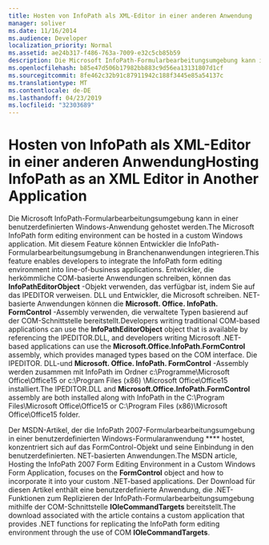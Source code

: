 ```yaml
---
title: Hosten von InfoPath als XML-Editor in einer anderen Anwendung
manager: soliver
ms.date: 11/16/2014
ms.audience: Developer
localization_priority: Normal
ms.assetid: ae24b317-f486-763a-7009-e32c5cb85b59
description: Die Microsoft InfoPath-Formularbearbeitungsumgebung kann in einer benutzerdefinierten Windows-Anwendung gehostet werden, die es Entwicklern ermöglicht, die InfoPath-Formularbearbeitungsumgebung in Branchenanwendungen zu integrieren.
ms.openlocfilehash: b85e47d506b17982bb883c9d56ea13131807d1cf
ms.sourcegitcommit: 8fe462c32b91c87911942c188f3445e85a54137c
ms.translationtype: MT
ms.contentlocale: de-DE
ms.lasthandoff: 04/23/2019
ms.locfileid: "32303689"
---
```

# <a name="hosting-infopath-as-an-xml-editor-in-another-application"></a><span data-ttu-id="c0ed4-103">Hosten von InfoPath als XML-Editor in einer anderen Anwendung</span><span class="sxs-lookup"><span data-stu-id="c0ed4-103">Hosting InfoPath as an XML Editor in Another Application</span></span>

<span data-ttu-id="c0ed4-104">Die Microsoft InfoPath-Formularbearbeitungsumgebung kann in einer benutzerdefinierten Windows-Anwendung gehostet werden.</span><span class="sxs-lookup"><span data-stu-id="c0ed4-104">The Microsoft InfoPath form editing environment can be hosted in a custom Windows application.</span></span> <span data-ttu-id="c0ed4-105">Mit diesem Feature können Entwickler die InfoPath-Formularbearbeitungsumgebung in Branchenanwendungen integrieren.</span><span class="sxs-lookup"><span data-stu-id="c0ed4-105">This feature enables developers to integrate the InfoPath form editing environment into line-of-business applications.</span></span> <span data-ttu-id="c0ed4-106">Entwickler, die herkömmliche COM-basierte Anwendungen schreiben, können das **InfoPathEditorObject** -Objekt verwenden, das verfügbar ist, indem Sie auf das IPEDITOR verweisen. DLL und Entwickler, die Microsoft schreiben. NET-basierte Anwendungen können die **Microsoft. Office. InfoPath. FormControl** -Assembly verwenden, die verwaltete Typen basierend auf der COM-Schnittstelle bereitstellt.</span><span class="sxs-lookup"><span data-stu-id="c0ed4-106">Developers writing traditional COM-based applications can use the **InfoPathEditorObject** object that is available by referencing the IPEDITOR.DLL, and developers writing Microsoft .NET-based applications can use the **Microsoft.Office.InfoPath.FormControl** assembly, which provides managed types based on the COM interface.</span></span> <span data-ttu-id="c0ed4-107">Die IPEDITOR. DLL-und **Microsoft. Office. InfoPath. FormControl** -Assembly werden zusammen mit InfoPath im Ordner c:\Programme\Microsoft Office\Office15 or c:\Program Files (x86) \Microsoft Office\Office15 installiert.</span><span class="sxs-lookup"><span data-stu-id="c0ed4-107">The IPEDITOR.DLL and **Microsoft.Office.InfoPath.FormControl** assembly are both installed along with InfoPath in the C:\Program Files\Microsoft Office\Office15 or C:\Program Files (x86)\Microsoft Office\Office15 folder.</span></span> 
  
<span data-ttu-id="c0ed4-108">Der MSDN-Artikel, der die InfoPath 2007-Formularbearbeitungsumgebung in einer benutzerdefinierten Windows-Formularanwendung \*\*\*\* hostet, konzentriert sich auf das FormControl-Objekt und seine Einbindung in den benutzerdefinierten. NET-basierten Anwendungen.</span><span class="sxs-lookup"><span data-stu-id="c0ed4-108">The MSDN article, Hosting the InfoPath 2007 Form Editing Environment in a Custom Windows Form Application, focuses on the **FormControl** object and how to incorporate it into your custom .NET-based applications.</span></span> <span data-ttu-id="c0ed4-109">Der Download für diesen Artikel enthält eine benutzerdefinierte Anwendung, die .NET-Funktionen zum Replizieren der InfoPath-Formularbearbeitungsumgebung mithilfe der COM-Schnittstelle **IOleCommandTargets** bereitstellt.</span><span class="sxs-lookup"><span data-stu-id="c0ed4-109">The download associated with the article contains a custom application that provides .NET functions for replicating the InfoPath form editing environment through the use of COM **IOleCommandTargets**.</span></span>
  

